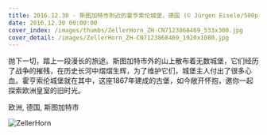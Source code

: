 ```yaml
---
title: 2016.12.30 - 斯图加特市附近的霍亨索伦城堡，德国 (© Jürgen Eisele/500px)
date: 2016.12.30 00:00:00
cover_index: /images/thumbs/ZellerHorn_ZH-CN7123868469_533x300.jpg
cover_detail: /images/ZellerHorn_ZH-CN7123868469_1920x1080.jpg
---
```


抛下一切，踏上一段漫长的旅途。斯图加特市外的山上散布着无数城堡，它们经历了战争的摧残，在历史长河中熠熠生辉，为了维护它们，城堡主人付出了很多心血。霍亨索伦城堡就在其中，这座1867年建成的古堡，如今敞开怀抱，邀你一起探索欧洲皇室的旧时光。

欧洲, 德国, 斯图加特市

![ZellerHorn](/images/ZellerHorn_ZH-CN7123868469_1920x1080.jpg)

